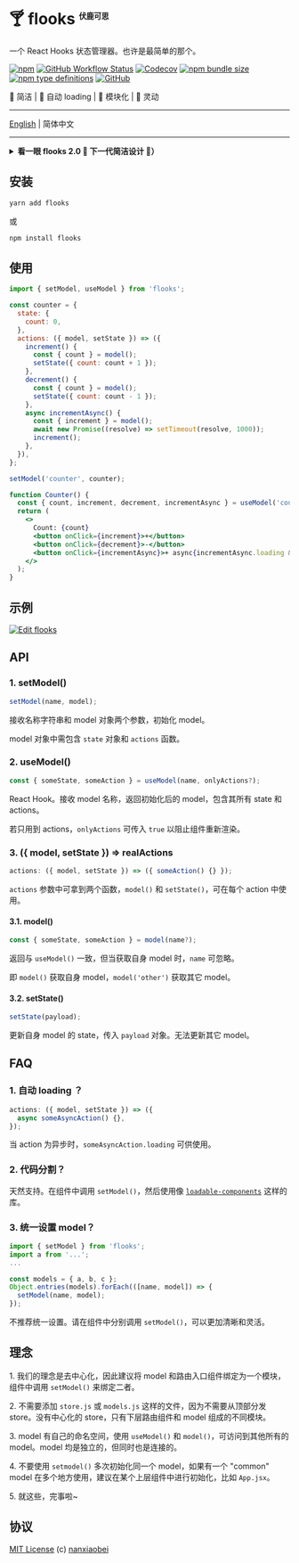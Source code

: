 # 🍸 flooks <sup><sup><sub><sub>伏鹿可思</sub></sub></sup></sup>

一个 React Hooks 状态管理器。也许是最简单的那个。

[![npm](https://img.shields.io/npm/v/flooks?style=flat-square)](https://www.npmjs.com/package/flooks)
[![GitHub Workflow Status](https://img.shields.io/github/workflow/status/nanxiaobei/flooks/Test?style=flat-square)](https://github.com/nanxiaobei/flooks/actions?query=workflow%3ATest)
[![Codecov](https://img.shields.io/codecov/c/github/nanxiaobei/flooks?style=flat-square)](https://codecov.io/gh/nanxiaobei/flooks)
[![npm bundle size](https://img.shields.io/bundlephobia/minzip/flooks?style=flat-square)](https://bundlephobia.com/result?p=flooks)
[![npm type definitions](https://img.shields.io/npm/types/typescript?style=flat-square)](https://github.com/nanxiaobei/flooks/blob/master/src/index.ts)
[![GitHub](https://img.shields.io/github/license/nanxiaobei/flooks?style=flat-square)](https://github.com/nanxiaobei/flooks/blob/master/LICENSE)

🍰 简洁 | 🍭 自动 loading | 🍕 模块化 | 🥂 灵动

---

[English](./README.md) | 简体中文

---

<details>
<summary>
<strong>看一眼 flooks 2.0 💭 下一代简洁设计 🤳）</strong>
</summary>

---

最简单的 API，只有 `get`、`set`、`use`，怎么样？现在就试试吧。

```shell script
yarn add flooks@next
```

```jsx harmony
import { get, set, use } from 'flooks';

const counter = {
  count: 0,
  add() {
    const { count } = get();
    set({ count: count + 1 });
  },
  sub() {
    const { count } = get();
    set({ count: count - 1 });
  },
  async addLater() {
    const { add } = get();
    await new Promise((resolve) => setTimeout(resolve, 1000));
    add();
  },
};

const useCounter = use(counter);

function Counter() {
  const { count, add, sub, addLater } = useCounter();
  return (
    <>
      <p>{count}</p>
      <button onClick={add}>+</button>
      <button onClick={sub}>-</button>
      <button onClick={addLater}>+ ⌛ {addLater.loading && '...'}</button>
    </>
  );
}
```

</details>

## 安装

```sh
yarn add flooks
```

或

```sh
npm install flooks
```

## 使用

```jsx harmony
import { setModel, useModel } from 'flooks';

const counter = {
  state: {
    count: 0,
  },
  actions: ({ model, setState }) => ({
    increment() {
      const { count } = model();
      setState({ count: count + 1 });
    },
    decrement() {
      const { count } = model();
      setState({ count: count - 1 });
    },
    async incrementAsync() {
      const { increment } = model();
      await new Promise((resolve) => setTimeout(resolve, 1000));
      increment();
    },
  }),
};

setModel('counter', counter);

function Counter() {
  const { count, increment, decrement, incrementAsync } = useModel('counter');
  return (
    <>
      Count: {count}
      <button onClick={increment}>+</button>
      <button onClick={decrement}>-</button>
      <button onClick={incrementAsync}>+ async{incrementAsync.loading && '...'}</button>
    </>
  );
}
```

## 示例

[![Edit flooks](https://codesandbox.io/static/img/play-codesandbox.svg)](https://codesandbox.io/s/flooks-gqye5?fontsize=14)

## API

### 1. setModel()

```js
setModel(name, model);
```

接收名称字符串和 model 对象两个参数，初始化 model。

model 对象中需包含 `state` 对象和 `actions` 函数。

### 2. useModel()

```js
const { someState, someAction } = useModel(name, onlyActions?);
```

React Hook。接收 model 名称，返回初始化后的 model，包含其所有 state 和 actions。

若只用到 actions，`onlyActions` 可传入 `true` 以阻止组件重新渲染。

### 3. ({ model, setState }) => realActions

```js
actions: ({ model, setState }) => ({ someAction() {} });
```

`actions` 参数中可拿到两个函数，`model()` 和 `setState()`，可在每个 action 中使用。

#### 3.1. model()

```js
const { someState, someAction } = model(name?);
```

返回与 `useModel()` 一致，但当获取自身 model 时，`name` 可忽略。

即 `model()` 获取自身 model，`model('other')` 获取其它 model。

#### 3.2. setState()

```js
setState(payload);
```

更新自身 model 的 state，传入 `payload` 对象。无法更新其它 model。

## FAQ

### 1. 自动 loading ？

```js
actions: ({ model, setState }) => ({
  async someAsyncAction() {},
});
```

当 action 为异步时，`someAsyncAction.loading` 可供使用。

### 2. 代码分割？

天然支持。在组件中调用 `setModel()`，然后使用像 [`loadable-components`](https://github.com/smooth-code/loadable-components) 这样的库。

### 3. 统一设置 model？

```js
import { setModel } from 'flooks';
import a from '...';
...

const models = { a, b, c };
Object.entries(models).forEach(([name, model]) => {
  setModel(name, model);
});
```

不推荐统一设置。请在组件中分别调用 `setModel()`，可以更加清晰和灵活。

## 理念

1\. 我们的理念是去中心化，因此建议将 model 和路由入口组件绑定为一个模块，组件中调用 `setModel()` 来绑定二者。

2\. 不需要添加 `store.js` 或 `models.js` 这样的文件，因为不需要从顶部分发 store。没有中心化的 store，只有下层路由组件和 model 组成的不同模块。

3\. model 有自己的命名空间，使用 `useModel()` 和 `model()`，可访问到其他所有的 model。model 均是独立的，但同时也是连接的。

4\. 不要使用 `setmodel()` 多次初始化同一个 model，如果有一个 "common" model 在多个地方使用，建议在某个上层组件中进行初始化，比如 `App.jsx`。

5\. 就这些，完事啦~

## 协议

[MIT License](https://github.com/nanxiaobei/flooks/blob/master/LICENSE) (c) [nanxiaobei](https://mrlee.me/)
